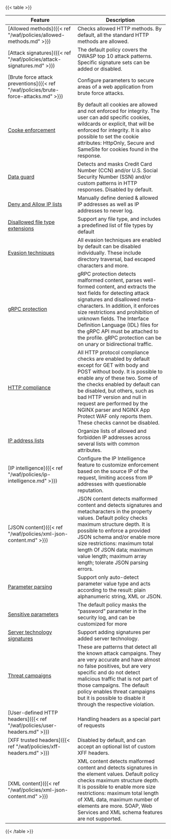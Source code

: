 ---
---

{{< table >}}

| Feature                             | Description |
| ----------------------------------- | ----------- |
| [Allowed methods]({{< ref "/waf/policies/allowed-methods.md" >}})                 | Checks allowed HTTP methods. By default, all the standard HTTP methods are allowed. |
| [Attack signatures]({{< ref "/waf/policies/attack-signatures.md" >}}) | The default policy covers the OWASP top 10 attack patterns. Specific signature sets can be added or disabled. |
| [Brute force attack preventions]({{< ref "/waf/policies/brute-force-attacks.md" >}})  | Configure parameters to secure areas of a web application from brute force attacks. |
| [Cooke enforcement]()               | By default all cookies are allowed and not enforced for integrity. The user can add specific cookies, wildcards or explicit, that will be enforced for integrity. It is also possible to set the cookie attributes: HttpOnly, Secure and SameSite for cookies found in the response. |
| [Data guard]()                      | Detects and masks Credit Card Number (CCN) and/or U.S. Social Security Number (SSN) and/or custom patterns in HTTP responses. Disabled by default. |
| [Deny and Allow IP lists]()         | Manually define denied & allowed IP addresses as well as IP addresses to never log. |
| [Disallowed file type extensions]() | Support any file type, and includes a predefined list of file types by default |
| [Evasion techniques]()              | All evasion techniques are enabled by default can be disabled individually. These include directory traversal, bad escaped characters and more. |
| [gRPC protection]()                 | gRPC protection detects malformed content, parses well-formed content, and extracts the text fields for detecting attack signatures and disallowed meta-characters. In addition, it enforces size restrictions and prohibition of unknown fields. The Interface Definition Language (IDL) files for the gRPC API must be attached to the profile. gRPC protection can be on unary or bidirectional traffic. |
| [HTTP compliance]()                 | All HTTP protocol compliance checks are enabled by default except for GET with body and POST without body. It is possible to enable any of these two. Some of the checks enabled by default can be disabled, but others, such as bad HTTP version and null in request are performed by the NGINX parser and NGINX App Protect WAF only reports them. These checks cannot be disabled. |
| [IP address lists]()                | Organize lists of allowed and forbidden IP addresses across several lists with common attributes. |
| [IP intelligence]({{< ref "/waf/policies/ip-intelligence.md" >}}) | Configure the IP Intelligence feature to customize enforcement based on the source IP of the request, limiting access from IP addresses with questionable reputation. |
| [JSON content]({{< ref "/waf/policies/xml-json-content.md" >}})                    | JSON content detects malformed content and detects signatures and metacharacters in the property values. Default policy checks maximum structure depth. It is possible to enforce a provided JSON schema and/or enable more size restrictions: maximum total length Of JSON data; maximum value length; maximum array length; tolerate JSON parsing errors. |
| [Parameter parsing]()               | Support only auto-detect parameter value type and acts according to the result: plain alphanumeric string, XML or JSON. |
| [Sensitive parameters]()            | The default policy masks the “password” parameter in the security log, and can be customized for more | 
| [Server technology signatures]()    | Support adding signatures per added server technology. |
| [Threat campaigns]()                | These are patterns that detect all the known attack campaigns. They are very accurate and have almost no false positives, but are very specific and do not detect malicious traffic that is not part of those campaigns. The default policy enables threat campaigns but it is possible to disable it through the respective violation. |
| [User-defined HTTP headers]({{< ref "/waf/policies/user-headers.md" >}}) | Handling headers as a special part of requests |
| [XFF trusted headers]({{< ref "/waf/policies/xff-headers.md" >}}) | Disabled by default, and can accept an optional list of custom XFF headers. |
| [XML content]({{< ref "/waf/policies/xml-json-content.md" >}})                     | XML content detects malformed content and detects signatures in the element values. Default policy checks maximum structure depth. It is possible to enable more size restrictions: maximum total length of XML data, maximum number of elements are more. SOAP, Web Services and XML schema features are not supported. |

{{< /table >}}